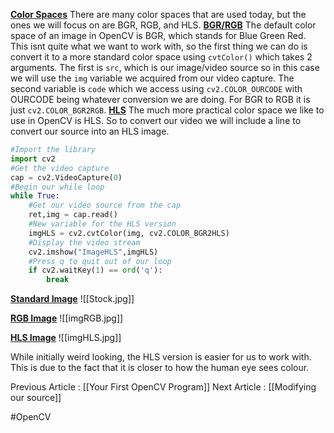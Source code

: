 **<u>Color Spaces</u>**
There are many color spaces that are used today, but the ones we will focus on are BGR, RGB, and HLS.
**<u>BGR/RGB</u>**
The default color space of an image in OpenCV is BGR, which stands for Blue Green Red. This isnt quite what we want to work with, so the first thing we can do is convert it to a more standard color space using `cvtColor()` which takes 2 arguments. The first is `src`, which is our image/video source so in this case we will use the `img` variable we acquired from our video capture. The second variable is `code` which we access using `cv2.COLOR_OURCODE` with OURCODE being whatever conversion we are doing. For BGR to RGB it is just `cv2.COLOR_BGR2RGB`.
**<u>HLS</u>**
The much more practical color space we like to use in OpenCV is HLS. So to convert our video we will include a line to convert our source into an HLS image.

```py
#Import the library
import cv2
#Get the video capture
cap = cv2.VideoCapture(0)
#Begin our while loop
while True:
	#Get our video source from the cap
    ret,img = cap.read()
	#New variable for the HLS version
	imgHLS = cv2.cvtColor(img, cv2.COLOR_BGR2HLS)
	#Display the video stream
	cv2.imshow("ImageHLS",imgHLS)
	#Press q to quit out of our loop
	if cv2.waitKey(1) == ord('q'):
		break
```

**<u>Standard Image</u>**
![[Stock.jpg]]

**<u>RGB Image</u>**
![[imgRGB.jpg]]

**<u>HLS Image</u>**
![[imgHLS.jpg]]

While initially weird looking, the HLS version is easier for us to work with. This is due to the fact that it is closer to how the human eye sees colour. 

Previous Article : [[Your First OpenCV Program]]
Next Article : [[Modifying our source]]

#OpenCV 